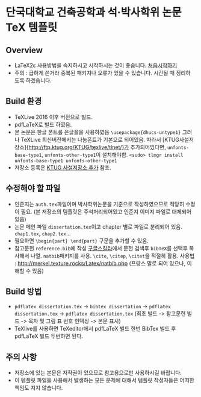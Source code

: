 # 단국대학교 건축공학과 석·박사학위 논문 TeX 템플릿
## Overview
 - LaTeX2ε 사용방법을 숙지하시고 시작하시는 것이 좋습니다. [처음시작하기](http://wiki.ktug.org/wiki/wiki.php/%EC%B2%98%EC%9D%8C%EC%8B%9C%EC%9E%91%ED%95%98%EA%B8%B0)
 - 주의 : 급하게 쓴거라 중복된 패키지나 오류가 있을 수 있습니다. 시간될 때 정리하도록 하겠습니다.
 
## Build 환경
 - TeXLive 2016 이후 버전으로 빌드. 
 - pdfLaTeX로 빌드 하였음.
 - 본 논문은 한글 폰트를 은글꼴을 사용하였음 `\usepackage{dhucs-untype1}` 그러나 TeXLive 최신버전에서는 나눔폰트가 기본으로 되어있음. 따라서 [KTUG사설저장소]{http://ftp.ktug.org/KTUG/texlive/tlnet/}가 추가되어있다면, `unfonts-base-type1`, `unfonts-other-type1`이 설치해야함.
 `<sudo> tlmgr install unfonts-base-type1 unfonts-other-type1`
 - 저장소 등록은 [KTUG 사설저장소 추가](http://wiki.ktug.org/wiki/wiki.php/KtugPrivateRepository?action=show&redirect=KTUG%20%EC%82%AC%EC%84%A4%EC%A0%80%EC%9E%A5%EC%86%8C) 참조.
 
## 수정해야 할 파일
 - 인준지는 `auth.tex`파일이며 박사학위논문을 기준으로 작성하였으므로 적당히 수정이 필요. (본 저장소의 템플릿은 주석처리되어있고 인준지 이미지 파일로 대체되어있음)
 - 논문 메인 파일 `dissertation.tex`이고 chapter 별로 파일로 분리되어 있음. `chap1.tex`, `chap2.tex`...
 - 필요하면 `\begin{part} \end{part}` 구문을 추가할 수 있음.
 - 참고문헌 `reference.bib`에 작성 [구글스칼라](https://scholar.google.co.kr/)에서 문헌 검색후 `bibTeX`를 선택후 복사해서 나열. `natbib`패키지를 사용. `\cite`, `\citep`, `\citet`을 적절히 활용. 사용법 : http://merkel.texture.rocks/Latex/natbib.php (프랑스 말로 되어 있으나, 이해할 수 있음)

## Build 방법
 - `pdflatex dissertation.tex` -> `bibtex dissertation` -> `pdflatex dissertation.tex` -> `pdflatex dissertation.tex` (최초 빌드 -> 참고문헌 빌드 -> 목차 및 그림 표 번호 인덱싱 -> 본문 표시)
 - TeXlive를 사용하면 TeXeditor에서 pdfLaTeX 빌드 한번 BibTex 빌드 후 pdfLaTeX 빌드 두번하면 된다.
 
## 주의 사항 
 - 저장소에 있는 본문은 저작권이 있으므로 참고용으로만 사용하시길 바랍니다.
 - 이 템플릿 파일을 사용해서 발생하는 모든 문제에 대해서 템플릿 작성자들은 어떠한 책임도 지지 않습니다.

